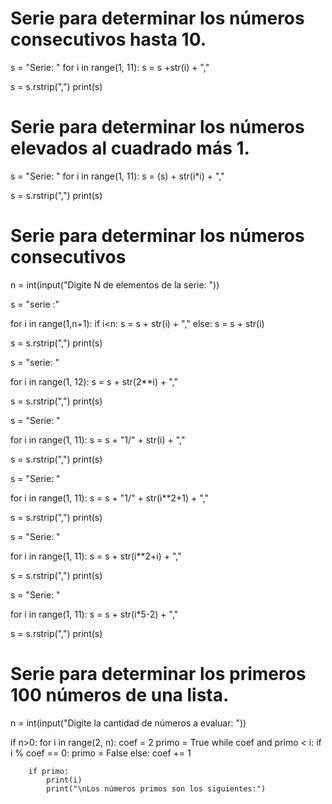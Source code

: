 # Serie para determinar los números consecutivos hasta 10.
s = "Serie: "
for i in range(1, 11):
    s = s +str(i) + ","

s = s.rstrip(",") 
print(s)

# Serie para determinar los números elevados al cuadrado más 1.
s = "Serie: "
for i in range(1, 11): 
    s = (s) + str(i*i) + ","

s = s.rstrip(",") 
print(s)

# Serie para determinar los números consecutivos
n = int(input("Digite N de elementos de la serie: "))

s = "serie :"

for i in range(1,n+1): 
    if i<n: 
        s = s + str(i) + "," 
    else: s = s + str(i)

s = s.rstrip(",") 
print(s)



s = "serie: "

for i in range(1, 12): 
    s = s + str(2**i) + ","

s = s.rstrip(",") 
print(s)



s = "Serie: "

for i in range(1, 11): 
    s = s + "1/" + str(i) + ","

s = s.rstrip(",") 
print(s)




s = "Serie: "

for i in range(1, 11): 
    s = s + "1/" + str(i**2+1) + "," 

s = s.rstrip(",") 
print(s)



s = "Serie: "

for i in range(1, 11): 
    s = s + str(i**2+i) + ","

s = s.rstrip(",") 
print(s)




s = "Serie: "

for i in range(1, 11): 
    s = s + str(i*5-2) + ","

s = s.rstrip(",") 
print(s)

# Serie para determinar los primeros 100 números de una lista.
n = int(input("Digite la cantidad de números a evaluar: "))

if n>0:
    for i in range(2, n):
        coef = 2
        primo = True
        while coef and primo < i:
            if i % coef == 0:
                primo = False
            else:
                coef += 1
    
        if primo:
            print(i)
            print("\nLos números primos son los siguientes:")
